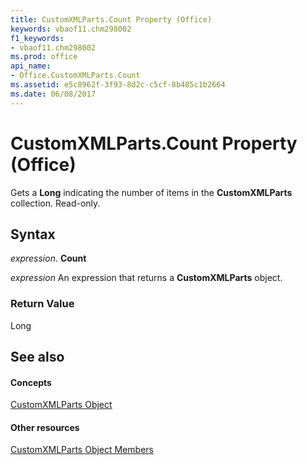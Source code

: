 ```yaml
---
title: CustomXMLParts.Count Property (Office)
keywords: vbaof11.chm298002
f1_keywords:
- vbaof11.chm298002
ms.prod: office
api_name:
- Office.CustomXMLParts.Count
ms.assetid: e5c8962f-3f93-8d2c-c5cf-8b485c1b2664
ms.date: 06/08/2017
---
```



# CustomXMLParts.Count Property (Office)

Gets a **Long** indicating the number of items in the **CustomXMLParts** collection. Read-only.


## Syntax

 _expression_. **Count**

 _expression_ An expression that returns a **CustomXMLParts** object.


### Return Value

Long


## See also


#### Concepts


[CustomXMLParts Object](customxmlparts-object-office.md)
#### Other resources


[CustomXMLParts Object Members](customxmlparts-members-office.md)


